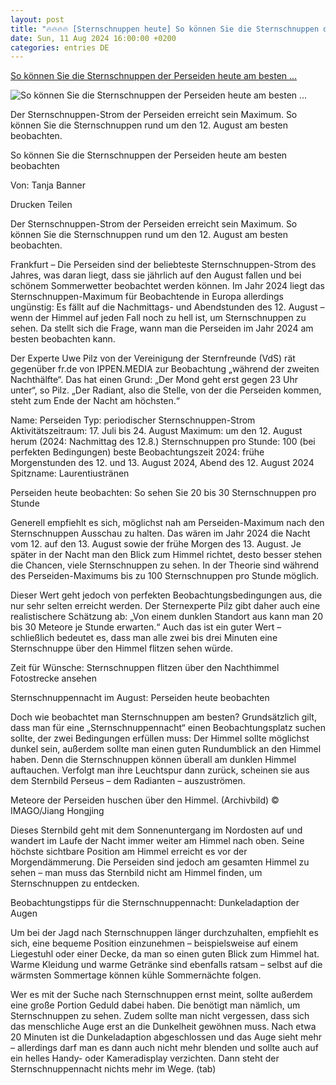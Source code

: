 ```yaml
---
layout: post
title: "🔥🔥🔥🔥 [Sternschnuppen heute] So können Sie die Sternschnuppen der Perseiden heute am besten ..."
date: Sun, 11 Aug 2024 16:00:00 +0200
categories: entries DE
---
```

[So können Sie die Sternschnuppen der Perseiden heute am besten ...](https://www.fr.de/wissen/sternschnuppen-der-perseiden-heute-beobachten-12-august-zr-93238625.html)

![So können Sie die Sternschnuppen der Perseiden heute am besten ...](https://www.fr.de/assets/images/35/37/35037578-meteore-der-perseiden-huschen-ueber-den-himmel-archivbild-1Ufe.jpg)

Der Sternschnuppen-Strom der Perseiden erreicht sein Maximum. So können Sie die Sternschnuppen rund um den 12. August am besten beobachten.

So können Sie die Sternschnuppen der Perseiden heute am besten beobachten

Von: Tanja Banner

Drucken Teilen

Der Sternschnuppen-Strom der Perseiden erreicht sein Maximum. So können Sie die Sternschnuppen rund um den 12. August am besten beobachten.

Frankfurt – Die Perseiden sind der beliebteste Sternschnuppen-Strom des Jahres, was daran liegt, dass sie jährlich auf den August fallen und bei schönem Sommerwetter beobachtet werden können. Im Jahr 2024 liegt das Sternschnuppen-Maximum für Beobachtende in Europa allerdings ungünstig: Es fällt auf die Nachmittags- und Abendstunden des 12. August – wenn der Himmel auf jeden Fall noch zu hell ist, um Sternschnuppen zu sehen. Da stellt sich die Frage, wann man die Perseiden im Jahr 2024 am besten beobachten kann.

Der Experte Uwe Pilz von der Vereinigung der Sternfreunde (VdS) rät gegenüber fr.de von IPPEN.MEDIA zur Beobachtung „während der zweiten Nachthälfte“. Das hat einen Grund: „Der Mond geht erst gegen 23 Uhr unter“, so Pilz. „Der Radiant, also die Stelle, von der die Perseiden kommen, steht zum Ende der Nacht am höchsten.“

Name: Perseiden Typ: periodischer Sternschnuppen-Strom Aktivitätszeitraum: 17. Juli bis 24. August Maximum: um den 12. August herum (2024: Nachmittag des 12.8.) Sternschnuppen pro Stunde: 100 (bei perfekten Bedingungen) beste Beobachtungszeit 2024: frühe Morgenstunden des 12. und 13. August 2024, Abend des 12. August 2024 Spitzname: Laurentiustränen

Perseiden heute beobachten: So sehen Sie 20 bis 30 Sternschnuppen pro Stunde

Generell empfiehlt es sich, möglichst nah am Perseiden-Maximum nach den Sternschnuppen Ausschau zu halten. Das wären im Jahr 2024 die Nacht vom 12. auf den 13. August sowie der frühe Morgen des 13. August. Je später in der Nacht man den Blick zum Himmel richtet, desto besser stehen die Chancen, viele Sternschnuppen zu sehen. In der Theorie sind während des Perseiden-Maximums bis zu 100 Sternschnuppen pro Stunde möglich.

Dieser Wert geht jedoch von perfekten Beobachtungsbedingungen aus, die nur sehr selten erreicht werden. Der Sternexperte Pilz gibt daher auch eine realistischere Schätzung ab: „Von einem dunklen Standort aus kann man 20 bis 30 Meteore je Stunde erwarten.“ Auch das ist ein guter Wert – schließlich bedeutet es, dass man alle zwei bis drei Minuten eine Sternschnuppe über den Himmel flitzen sehen würde.

Zeit für Wünsche: Sternschnuppen flitzen über den Nachthimmel Fotostrecke ansehen

Sternschnuppennacht im August: Perseiden heute beobachten

Doch wie beobachtet man Sternschnuppen am besten? Grundsätzlich gilt, dass man für eine „Sternschnuppennacht“ einen Beobachtungsplatz suchen sollte, der zwei Bedingungen erfüllen muss: Der Himmel sollte möglichst dunkel sein, außerdem sollte man einen guten Rundumblick an den Himmel haben. Denn die Sternschnuppen können überall am dunklen Himmel auftauchen. Verfolgt man ihre Leuchtspur dann zurück, scheinen sie aus dem Sternbild Perseus – dem Radianten – auszuströmen.

Meteore der Perseiden huschen über den Himmel. (Archivbild) © IMAGO/Jiang Hongjing

Dieses Sternbild geht mit dem Sonnenuntergang im Nordosten auf und wandert im Laufe der Nacht immer weiter am Himmel nach oben. Seine höchste sichtbare Position am Himmel erreicht es vor der Morgendämmerung. Die Perseiden sind jedoch am gesamten Himmel zu sehen – man muss das Sternbild nicht am Himmel finden, um Sternschnuppen zu entdecken.

Beobachtungstipps für die Sternschnuppennacht: Dunkeladaption der Augen

Um bei der Jagd nach Sternschnuppen länger durchzuhalten, empfiehlt es sich, eine bequeme Position einzunehmen – beispielsweise auf einem Liegestuhl oder einer Decke, da man so einen guten Blick zum Himmel hat. Warme Kleidung und warme Getränke sind ebenfalls ratsam – selbst auf die wärmsten Sommertage können kühle Sommernächte folgen.

Wer es mit der Suche nach Sternschnuppen ernst meint, sollte außerdem eine große Portion Geduld dabei haben. Die benötigt man nämlich, um Sternschnuppen zu sehen. Zudem sollte man nicht vergessen, dass sich das menschliche Auge erst an die Dunkelheit gewöhnen muss. Nach etwa 20 Minuten ist die Dunkeladaption abgeschlossen und das Auge sieht mehr – allerdings darf man es dann auch nicht mehr blenden und sollte auch auf ein helles Handy- oder Kameradisplay verzichten. Dann steht der Sternschnuppennacht nichts mehr im Wege. (tab)

